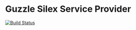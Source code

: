 Guzzle Silex Service Provider
=============================
[![Build Status](https://travis-ci.org/anton44eg/guzzle-silex-provider.svg?branch=master)](https://travis-ci.org/anton44eg/guzzle-silex-provider)